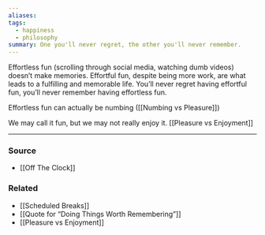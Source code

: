 ```yaml
---
aliases: 
tags:
  - happiness
  - philosophy
summary: One you'll never regret, the other you'll never remember.
---
```

Effortless fun (scrolling through social media, watching dumb videos) doesn’t make memories. Effortful fun, despite being more work, are what leads to a fulfilling and memorable life. You’ll never regret having effortful fun, you’ll never remember having effortless fun. 

Effortless fun can actually be numbing ([[Numbing vs Pleasure]])

We may call it fun, but we may not really enjoy it. [[Pleasure vs Enjoyment]] 

---

### Source
- [[Off The Clock]]

### Related
- [[Scheduled Breaks]] 
- [[Quote for “Doing Things Worth Remembering”]] 
- [[Pleasure vs Enjoyment]]